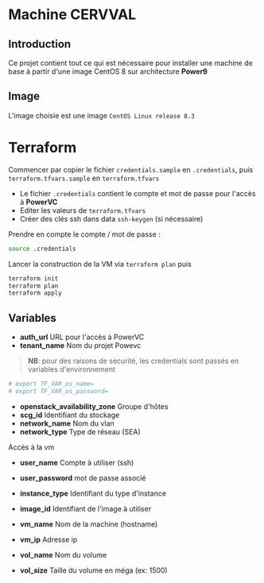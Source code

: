 # Machine CERVVAL

## Introduction

Ce projet contient tout ce qui est nécessaire pour installer une machine de base à partir d'une image CentOS 8 sur architecture **Power9**

## Image

L'image choisie est une image `CentOS Linux release 8.3`

# Terraform

Commencer par copier le fichier `credentials.sample` en `.credentials`, puis `terraform.tfvars.sample` en `terraform.tfvars`      

* Le fichier `.credentials` contient le compte et mot de passe pour l'accès à **PowerVC**
* Editer les valeurs de `terraform.tfvars`
* Créer des clés ssh dans data `ssh-keygen` (si nécessaire)

Prendre en compte le compte / mot de passe :
```bash
source .credentials
```  

Lancer la construction de la VM via `terraform plan` puis 
```bash 
terraform init
terraform plan
terraform apply
``` 

## Variables

* **auth_url** URL pour l'accès à PowerVC
* **tenant_name** Nom du projet Powevc

> **NB**: pour des raisons de sécurité, les credentials sont passés en variables d'environnement
```bash
# export TF_VAR_os_name=
# export TF_VAR_os_password=
```

* **openstack_availability_zone** Groupe d'hôtes
* **scg_id** Identifiant du stockage
* **network_name** Nom du vlan 
* **network_type** Type de réseau (SEA)

Accès à la vm
* **user_name** Compte à utiliser (ssh)
* **user_password** mot de passe associé

* **instance_type** Identifiant du type d'instance
* **image_id** Identifiant de l'image à utiliser
* **vm_name** Nom de la machine (hostname)
* **vm_ip** Adresse ip

* **vol_name** Nom du volume 
* **vol_size** Taille du volume en méga (ex: 1500)

